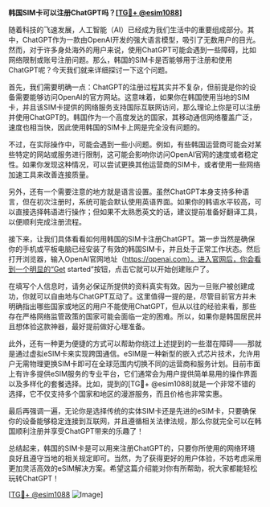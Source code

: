 **韩国SIM卡可以注册ChatGPT吗？[[TG💪+ @esim1088](https://t.me/s/esim1088)]**

随着科技的飞速发展，人工智能（AI）已经成为我们生活中的重要组成部分。其中，ChatGPT作为一款由OpenAI开发的强大语言模型，吸引了无数用户的目光。然而，对于许多身处海外的用户来说，使用ChatGPT可能会遇到一些障碍，比如网络限制或账号注册问题。那么，韩国的SIM卡是否能够用于注册和使用ChatGPT呢？今天我们就来详细探讨一下这个问题。

首先，我们需要明确一点：ChatGPT的注册过程其实并不复杂，但前提是你的设备需要能够访问OpenAI的官方网站。这意味着，如果你在韩国使用当地的SIM卡，并且该SIM卡提供的网络服务支持国际互联网访问，那么理论上你是可以注册并使用ChatGPT的。韩国作为一个高度发达的国家，其移动通信网络覆盖广泛，速度也相当快，因此使用韩国的SIM卡上网是完全没有问题的。

不过，在实际操作中，可能会遇到一些小问题。例如，有些韩国运营商可能会对某些特定的网站或服务进行限制，这可能会影响你访问OpenAI官网的速度或者稳定性。如果你发现这种情况，可以尝试更换其他运营商的SIM卡，或者使用一些网络加速工具来改善连接质量。

另外，还有一个需要注意的地方就是语言设置。虽然ChatGPT本身支持多种语言，但在初次注册时，系统可能会默认使用英语界面。如果你的韩语水平较高，可以直接选择韩语进行操作；但如果不太熟悉英文的话，建议提前准备好翻译工具，以便顺利完成注册流程。

接下来，让我们具体看看如何用韩国的SIM卡注册ChatGPT。第一步当然是确保你的手机或平板电脑已经安装了有效的韩国SIM卡，并且处于正常工作状态。然后打开浏览器，输入OpenAI官网地址（https://openai.com）。进入官网后，你会看到一个明显的“Get started”按钮，点击它就可以开始创建账户了。

在填写个人信息时，请务必保证所提供的资料真实有效。因为一旦账户被创建成功，你就可以自由地与ChatGPT互动了。这里值得一提的是，尽管目前官方并未明确指出哪些国家或地区的用户不能使用ChatGPT，但从以往的经验来看，那些存在严格网络监管政策的国家可能会面临一定的困难。所以，如果你是韩国居民并且想体验这款神器，最好提前做好心理准备。

此外，还有一种更为便捷的方式可以帮助你绕过上述提到的一些潜在障碍——那就是通过虚拟eSIM卡来实现跨国通信。eSIM是一种新型的嵌入式芯片技术，允许用户无需物理更换SIM卡即可在全球范围内切换不同的运营商和服务计划。目前市面上有许多提供eSIM服务的专业平台，它们通常会为用户提供简单易用的操作界面以及多样化的套餐选择。比如，提到的[TG💪+ @esim1088]就是一个非常不错的选择，它不仅支持多个国家和地区的漫游服务，而且价格也非常实惠。

最后再强调一遍，无论你是选择传统的实体SIM卡还是先进的eSIM卡，只要确保你的设备能够稳定连接到互联网，并且遵循相关法律法规，那么你就完全可以在韩国顺利注册并享受ChatGPT带来的乐趣了！

总结起来，韩国的SIM卡是可以用来注册ChatGPT的，只要你所使用的网络环境良好且遵守当地的相关规定即可。当然，为了获得更好的用户体验，不妨考虑采用更加灵活高效的eSIM解决方案。希望这篇介绍能对你有所帮助，祝大家都能轻松玩转ChatGPT！

[[TG💪+ @esim1088](https://t.me/s/esim1088) ![Image](https://i.postimg.cc/4NQfJmqS/Snipaste-2025-05-13-00-14-12.png)]